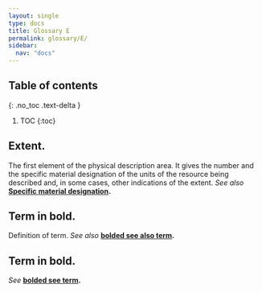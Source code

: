 ```yaml
---
layout: single
type: docs
title: Glossary E
permalink: glossary/E/
sidebar:
  nav: "docs"
---
```


## Table of contents
{: .no_toc .text-delta }

1. TOC
{:toc}

## **Extent.**
The first element of the physical description area. It gives the number and the specific material designation of the units of the resource being described and, in some cases, other indications of the extent. *See also* **[Specific material designation](/DCRMR/glossary/S/#Specific-material-designation).**

## **Term in bold.** 
Definition of term. *See also* **[bolded see also term](/DCRMR/glossary/Letter/#bolded-see-also-term).**

## **Term in bold.**
*See* **[bolded see term](/DCRMR/glossary/Letter/#bolded-see-also-term).**